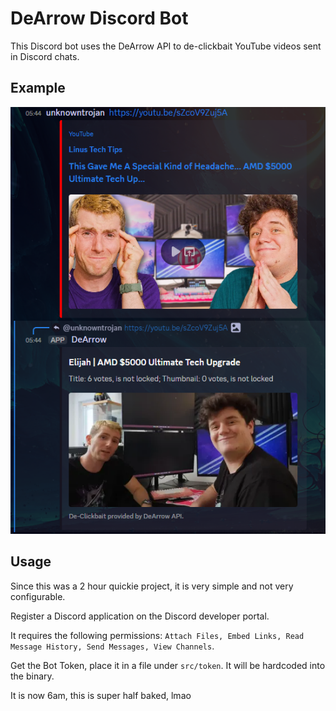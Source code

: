 # DeArrow Discord Bot

This Discord bot uses the DeArrow API to de-clickbait YouTube videos sent in Discord chats.

## Example

![Example Picture showing the bot in action.](example.png)

## Usage

Since this was a 2 hour quickie project, it is very simple and not very configurable.

Register a Discord application on the Discord developer portal.

It requires the following permissions: `Attach Files, Embed Links, Read Message History, Send Messages, View Channels`.

Get the Bot Token, place it in a file under `src/token`. It will be hardcoded into the binary.

It is now 6am, this is super half baked, lmao
